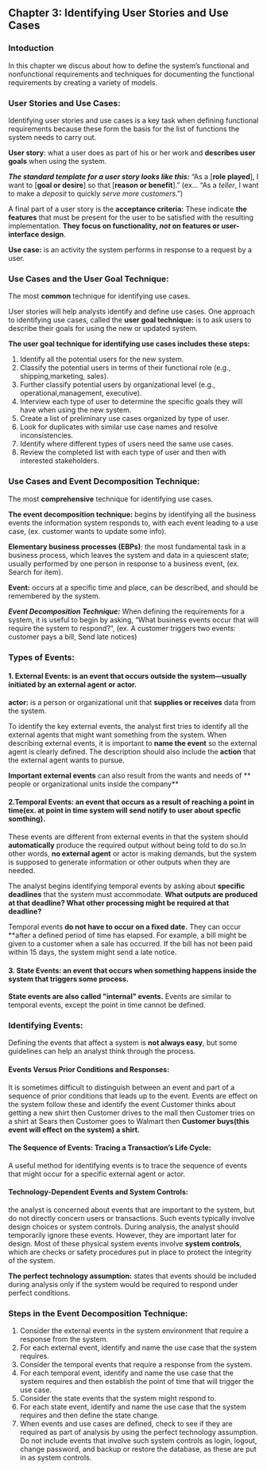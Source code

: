 ## Chapter 3: Identifying User Stories and Use Cases 
### Intoduction
In this chapter we discus about how to define the system’s functional and nonfunctional requirements and techniques for documenting the functional requirements 
by creating a variety of models.

### User Stories and Use Cases:
Identifying user stories and use cases is a key task
when defining functional requirements because these form the basis for the list
of functions the system needs to carry out.

**User story**: what a user does as part of his or her work and **describes user goals** when using the system.

***The standard template for a user story looks like this:*** “As a [**role played**], I want to [**goal or desire**] so that [**reason or benefit**].” (ex... “As a *teller*, I want to make a *deposit* to quickly *serve more customers*.”)

A final part of a user story is the **acceptance criteria:** These indicate **the features** that must be present for the user to be
satisfied with the resulting implementation. **They focus on functionality, *not* on features or user-interface design**. 

 **Use case:** is an activity the system performs in response to a request by a user.
 
 ### Use Cases and the User Goal Technique:
 
The most **common** technique for identifying use cases.

User stories will help analysts identify and define use cases.
One approach to identifying use cases, called the **user goal technique:** is to ask users to describe their goals for using the new or updated system.

**The user goal technique for identifying use cases includes these steps:**
1. Identify all the potential users for the new system.
2. Classify the potential users in terms of their functional role (e.g., shipping,marketing, sales).
3. Further classify potential users by organizational level (e.g., operational,management, executive).
4. Interview each type of user to determine the specific goals they will have when using the new system.
5. Create a list of preliminary use cases organized by type of user.
6. Look for duplicates with similar use case names and resolve inconsistencies.
7. Identify where different types of users need the same use cases.
8. Review the completed list with each type of user and then with interested stakeholders.


### Use Cases and Event Decomposition Technique:
The most **comprehensive** technique for identifying use cases.

**The event decomposition technique:** begins by identifying all the business events the information system responds to, with each event leading to a use case, (ex. customer wants to update some info).

**Elementary business processes (EBPs)**: the most fundamental task in a business process, which leaves the system and data in a quiescent state; usually performed by one person in response to a business event, (ex. Search for item).

 **Event:** occurs at a specific time and place, can be described, and should be remembered by the system.
 
***Event Decomposition Technique:***
When defining the requirements for a system, it is useful to begin by asking, “What business events occur that will require the system to respond?”, (ex. A customer triggers two events:
customer pays a bill, Send late notices)


### Types of Events:
#### 1. External Events: is an event that occurs outside the system—usually initiated by an external agent or actor.

**actor:** is a person or organizational unit that **supplies or receives** data from the system.
 
To identify the key external events, the analyst first tries to identify all the external agents that might want something from the system.
When describing external events, it is important to **name the event** so the external agent is clearly defined. The description should also include the **action** that the external agent wants to pursue.

**Important external events** can also result from the wants and needs of ** people or organizational units inside the company**

#### 2.Temporal Events: an event that occurs as a result of reaching a point in time(ex. at point in time system will send notify to user about specfic somthing).

These events are different from external events in that the system should **automatically** produce the required output without being told to do so.In other words, **no external agent** or actor is making demands, but the system is supposed to generate information or other outputs when they are needed.

The analyst begins identifying temporal events by asking about **specific deadlines** that the system must accommodate. **What outputs are produced at that deadline? What other processing might be required at that deadline?**

Temporal events **do not have to occur on a fixed date.** They can occur **after a defined period of time has elapsed. For example, a bill might be given to a customer when a sale has occurred. If the bill has not been paid within 15 days, the system might send a late notice.

#### 3. State Events: an event that occurs when something happens inside the system that triggers some process.
**State events are also called "internal" events.**
Events are similar to temporal events, except the point in time cannot be defined.

### Identifying Events:
Defining the events that affect a system is **not always easy**, but some guidelines can help an analyst think through the process.
#### Events Versus Prior Conditions and Responses:
It is sometimes difficult to distinguish between an event and part of a sequence of prior conditions that leads up to the event.
Events are effect on the system follow these and identify the event
Customer thinks about getting a new shirt then Customer drives to the mall then Customer tries on a shirt at Sears then Customer goes to
Walmart then **Customer buys(this event will effect on the system) a shirt.**

#### The Sequence of Events: Tracing a Transaction’s Life Cycle:
A useful method for identifying events is to trace the sequence of events that might occur for a specific external agent or actor.

#### Technology-Dependent Events and System Controls:
the analyst is concerned about events that are important to the system, but do not directly concern users or transactions.
Such events typically involve design choices or system controls. During analysis, the analyst should temporarily ignore these events. However, they are important later for design.
Most of these physical system events involve **system controls**, which are checks or safety procedures put in place to protect the integrity of the system.

**The perfect technology assumption:** states that events should be included during analysis only if the system would be required to respond under perfect conditions.

### Steps in the Event Decomposition Technique:
1. Consider the external events in the system environment that require a response from the system.
2. For each external event, identify and name the use case that the system requires.
3. Consider the temporal events that require a response from the system.
4. For each temporal event, identify and name the use case that the system requires and then establish the point of time that will trigger the use case.
5. Consider the state events that the system might respond to.
6. For each state event, identify and name the use case that the system requires and then define the state change.
7. When events and use cases are defined, check to see if they are required as part of analysis by using the perfect technology assumption. Do not include
events that involve such system controls as login, logout, change password, and backup or restore the database, as these are put in as system controls.


